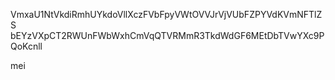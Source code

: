 VmxaU1NtVkdiRmhUYkdoVllXczFVbFpyVWtOVVJrVjVUbFZPYVdKVmNFTlZS
bEYzVXpCT2RWUnFWbWxhCmVqQTVRMmR3TkdWdGF6MEtDbTVwYXc9PQoKcnll

mei